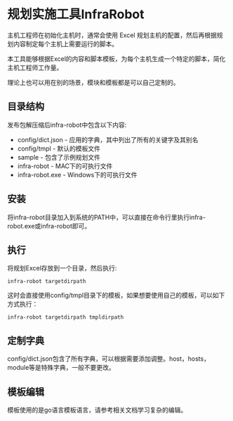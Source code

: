 # 规划实施工具InfraRobot

主机工程师在初始化主机时，通常会使用 Excel 规划主机的配置，然后再根据规划内容制定每个主机上需要运行的脚本。

本工具能够根据Excel的内容和脚本模板，为每个主机生成一个特定的脚本，简化主机工程师工作量。

理论上也可以用在别的场景，模块和模板都是可以自己定制的。


## 目录结构

发布包解压缩后infra-robot中包含以下内容:

 * config/dict.json - 应用的字典，其中列出了所有的关键字及其别名
 * config/tmpl - 默认的模板文件
 * sample - 包含了示例规划文件
 * infra-robot - MAC下的可执行文件
 * infra-robot.exe - Windows下的可执行文件

## 安装

将infra-robot目录加入到系统的PATH中，可以直接在命令行里执行infra-robot.exe或infra-robot即可。

## 执行

将规划Excel存放到一个目录，然后执行:

```
infra-robot targetdirpath
```

这时会直接使用config/tmpl目录下的模板，如果想要使用自己的模板，可以如下方式执行：

```
infra-robot targetdirpath tmpldirpath
```

## 定制字典

config/dict.json包含了所有字典，可以根据需要添加调整。host，hosts，module等是特殊字典，一般不要更改。

## 模板编辑

模板使用的是go语言模板语言，请参考相关文档学习复杂的编辑。

